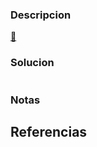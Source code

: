 
### Descripcion

[🥛](http://mercury.picoctf.net:48380/)

### Solucion

```

```

### Notas



## Referencias